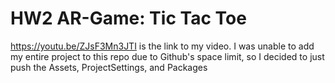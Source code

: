 # HW2 AR-Game: Tic Tac Toe
https://youtu.be/ZJsF3Mn3JTI is the link to my video. I was unable to add my entire project to this repo due to Github's space limit, so I decided to just push the Assets, ProjectSettings, and Packages
